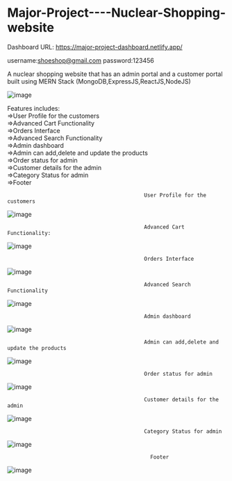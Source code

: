 # Major-Project----Nuclear-Shopping-website

Dashboard URL:
https://major-project-dashboard.netlify.app/

username:shoeshop@gmail.com
password:123456

A nuclear shopping website that has an admin portal and a customer portal built using MERN Stack (MongoDB,ExpressJS,ReactJS,NodeJS)


                       
![image](https://user-images.githubusercontent.com/86468467/211029316-8ad00485-85c7-4228-9eca-612521d183f7.png)

Features includes:                                                                      
 =>User Profile for the customers                                                                                                                                                                       
 =>Advanced Cart Functionality                                                                                                                  
 =>Orders Interface                                                                             
 =>Advanced Search Functionality     
 =>Admin dashboard    
 =>Admin can add,delete and update the products       
 =>Order status for admin        
 =>Customer details for the admin    
 =>Category Status for admin  
 =>Footer
 
                                                User Profile for the customers
                                      
![image](https://user-images.githubusercontent.com/86468467/211029555-66dbaa10-898e-44bc-820f-e1817b789455.png)

                                                Advanced Cart Functionality:

![image](https://user-images.githubusercontent.com/86468467/211032335-814675e3-553e-4015-826c-aa8300bb4a03.png)

                                                Orders Interface
![image](https://user-images.githubusercontent.com/86468467/211032796-45c6ba5d-65ba-4c96-8307-95a8f1cc219d.png)

                                                Advanced Search Functionality

![image](https://user-images.githubusercontent.com/86468467/211033141-590758cc-961e-417a-b024-ba6825ca8438.png)


                                                Admin dashboard

![image](https://user-images.githubusercontent.com/86468467/211031276-1b8c6fd8-5506-4856-bf47-c0700fd4e556.png)


                                                Admin can add,delete and update the products        
    
 ![image](https://user-images.githubusercontent.com/86468467/211031525-a7eb9fde-362d-4767-af3a-89871b17b028.png)

                                                Order status for admin 
![image](https://user-images.githubusercontent.com/86468467/211033372-0c8ed869-cbca-4584-9380-c8e05e9291fa.png)

                                                Customer details for the admin
![image](https://user-images.githubusercontent.com/86468467/211033599-2d1171bd-172d-4a32-8f83-dfb6eb6cffe3.png)

                                                Category Status for admin
![image](https://user-images.githubusercontent.com/86468467/211033775-4efebee1-d375-429c-90c8-63607be5a5f3.png)
        
                                                  Footer
![image](https://user-images.githubusercontent.com/86468467/211032556-ba0de6aa-e1dd-46cd-b738-0bdfd982d435.png)
